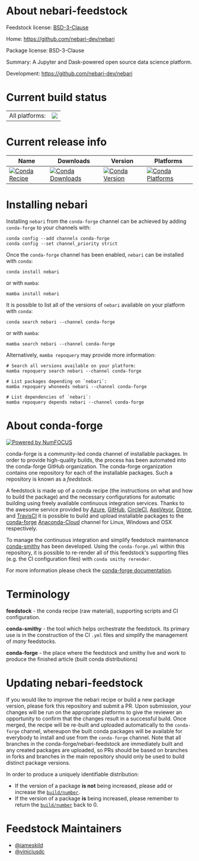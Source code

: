 About nebari-feedstock
======================

Feedstock license: [BSD-3-Clause](https://github.com/conda-forge/nebari-feedstock/blob/main/LICENSE.txt)

Home: https://github.com/nebari-dev/nebari

Package license: BSD-3-Clause

Summary: A Jupyter and Dask-powered open source data science platform.

Development: https://github.com/nebari-dev/nebari

Current build status
====================


<table><tr><td>All platforms:</td>
    <td>
      <a href="https://dev.azure.com/conda-forge/feedstock-builds/_build/latest?definitionId=18175&branchName=main">
        <img src="https://dev.azure.com/conda-forge/feedstock-builds/_apis/build/status/nebari-feedstock?branchName=main">
      </a>
    </td>
  </tr>
</table>

Current release info
====================

| Name | Downloads | Version | Platforms |
| --- | --- | --- | --- |
| [![Conda Recipe](https://img.shields.io/badge/recipe-nebari-green.svg)](https://anaconda.org/conda-forge/nebari) | [![Conda Downloads](https://img.shields.io/conda/dn/conda-forge/nebari.svg)](https://anaconda.org/conda-forge/nebari) | [![Conda Version](https://img.shields.io/conda/vn/conda-forge/nebari.svg)](https://anaconda.org/conda-forge/nebari) | [![Conda Platforms](https://img.shields.io/conda/pn/conda-forge/nebari.svg)](https://anaconda.org/conda-forge/nebari) |

Installing nebari
=================

Installing `nebari` from the `conda-forge` channel can be achieved by adding `conda-forge` to your channels with:

```
conda config --add channels conda-forge
conda config --set channel_priority strict
```

Once the `conda-forge` channel has been enabled, `nebari` can be installed with `conda`:

```
conda install nebari
```

or with `mamba`:

```
mamba install nebari
```

It is possible to list all of the versions of `nebari` available on your platform with `conda`:

```
conda search nebari --channel conda-forge
```

or with `mamba`:

```
mamba search nebari --channel conda-forge
```

Alternatively, `mamba repoquery` may provide more information:

```
# Search all versions available on your platform:
mamba repoquery search nebari --channel conda-forge

# List packages depending on `nebari`:
mamba repoquery whoneeds nebari --channel conda-forge

# List dependencies of `nebari`:
mamba repoquery depends nebari --channel conda-forge
```


About conda-forge
=================

[![Powered by
NumFOCUS](https://img.shields.io/badge/powered%20by-NumFOCUS-orange.svg?style=flat&colorA=E1523D&colorB=007D8A)](https://numfocus.org)

conda-forge is a community-led conda channel of installable packages.
In order to provide high-quality builds, the process has been automated into the
conda-forge GitHub organization. The conda-forge organization contains one repository
for each of the installable packages. Such a repository is known as a *feedstock*.

A feedstock is made up of a conda recipe (the instructions on what and how to build
the package) and the necessary configurations for automatic building using freely
available continuous integration services. Thanks to the awesome service provided by
[Azure](https://azure.microsoft.com/en-us/services/devops/), [GitHub](https://github.com/),
[CircleCI](https://circleci.com/), [AppVeyor](https://www.appveyor.com/),
[Drone](https://cloud.drone.io/welcome), and [TravisCI](https://travis-ci.com/)
it is possible to build and upload installable packages to the
[conda-forge](https://anaconda.org/conda-forge) [Anaconda-Cloud](https://anaconda.org/)
channel for Linux, Windows and OSX respectively.

To manage the continuous integration and simplify feedstock maintenance
[conda-smithy](https://github.com/conda-forge/conda-smithy) has been developed.
Using the ``conda-forge.yml`` within this repository, it is possible to re-render all of
this feedstock's supporting files (e.g. the CI configuration files) with ``conda smithy rerender``.

For more information please check the [conda-forge documentation](https://conda-forge.org/docs/).

Terminology
===========

**feedstock** - the conda recipe (raw material), supporting scripts and CI configuration.

**conda-smithy** - the tool which helps orchestrate the feedstock.
                   Its primary use is in the construction of the CI ``.yml`` files
                   and simplify the management of *many* feedstocks.

**conda-forge** - the place where the feedstock and smithy live and work to
                  produce the finished article (built conda distributions)


Updating nebari-feedstock
=========================

If you would like to improve the nebari recipe or build a new
package version, please fork this repository and submit a PR. Upon submission,
your changes will be run on the appropriate platforms to give the reviewer an
opportunity to confirm that the changes result in a successful build. Once
merged, the recipe will be re-built and uploaded automatically to the
`conda-forge` channel, whereupon the built conda packages will be available for
everybody to install and use from the `conda-forge` channel.
Note that all branches in the conda-forge/nebari-feedstock are
immediately built and any created packages are uploaded, so PRs should be based
on branches in forks and branches in the main repository should only be used to
build distinct package versions.

In order to produce a uniquely identifiable distribution:
 * If the version of a package **is not** being increased, please add or increase
   the [``build/number``](https://docs.conda.io/projects/conda-build/en/latest/resources/define-metadata.html#build-number-and-string).
 * If the version of a package **is** being increased, please remember to return
   the [``build/number``](https://docs.conda.io/projects/conda-build/en/latest/resources/define-metadata.html#build-number-and-string)
   back to 0.

Feedstock Maintainers
=====================

* [@iameskild](https://github.com/iameskild/)
* [@viniciusdc](https://github.com/viniciusdc/)

